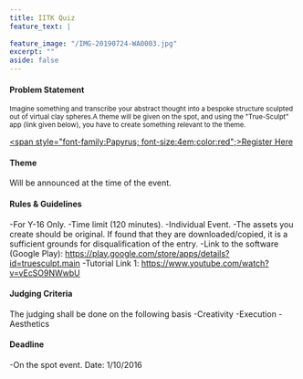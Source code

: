 ```yaml
---
title: IITK Quiz
feature_text: |
  
feature_image: "/IMG-20190724-WA0003.jpg"
excerpt: ""
aside: false
---
```



#### Problem Statement



<small>Imagine something and transcribe your abstract thought into a bespoke structure sculpted out of virtual clay spheres.A theme will be given on the spot, and using the "True-Sculpt" app (link given below), you have to create something relevant to the theme.</small>

[<span  style="font-family:Papyrus; font-size:4em;color:red";>Register Here</span>](https://david.darn.es "A link")



#### Theme
Will be announced at the time of the event.


#### Rules & Guidelines
-For Y-16 Only.
-Time limit (120 minutes).
-Individual Event.
-The assets you create should be original. If found that they are downloaded/copied, it is a sufficient grounds for disqualification of the entry.
-Link to the software (Google Play): https://play.google.com/store/apps/details?id=truesculpt.main
-Tutorial Link 1: https://www.youtube.com/watch?v=vEcSO9NWwbU

#### Judging Criteria

The judging shall be done on the following basis
-Creativity
-Execution
-Aesthetics

#### Deadline
-On the spot event. Date: 1/10/2016 

```
